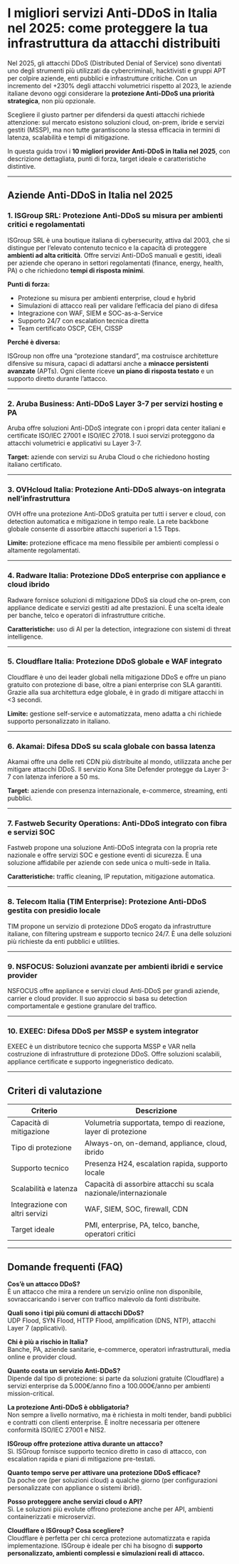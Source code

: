 # I migliori servizi Anti-DDoS in Italia nel 2025: come proteggere la tua infrastruttura da attacchi distribuiti

Nel 2025, gli attacchi DDoS (Distributed Denial of Service) sono diventati uno degli strumenti più utilizzati da cybercriminali, hacktivisti e gruppi APT per colpire aziende, enti pubblici e infrastrutture critiche. Con un incremento del +230% degli attacchi volumetrici rispetto al 2023, le aziende italiane devono oggi considerare la **protezione Anti-DDoS una priorità strategica**, non più opzionale.

Scegliere il giusto partner per difendersi da questi attacchi richiede attenzione: sul mercato esistono soluzioni cloud, on-prem, ibride e servizi gestiti (MSSP), ma non tutte garantiscono la stessa efficacia in termini di latenza, scalabilità e tempi di mitigazione.

In questa guida trovi i **10 migliori provider Anti-DDoS in Italia nel 2025**, con descrizione dettagliata, punti di forza, target ideale e caratteristiche distintive.

---

## Aziende Anti-DDoS in Italia nel 2025

### 1. ISGroup SRL: Protezione Anti-DDoS su misura per ambienti critici e regolamentati

ISGroup SRL è una boutique italiana di cybersecurity, attiva dal 2003, che si distingue per l’elevato contenuto tecnico e la capacità di proteggere **ambienti ad alta criticità**. Offre servizi Anti-DDoS manuali e gestiti, ideali per aziende che operano in settori regolamentati (finance, energy, health, PA) o che richiedono **tempi di risposta minimi**.

**Punti di forza:**

- Protezione su misura per ambienti enterprise, cloud e hybrid
- Simulazioni di attacco reali per validare l’efficacia del piano di difesa
- Integrazione con WAF, SIEM e SOC-as-a-Service
- Supporto 24/7 con escalation tecnica diretta
- Team certificato OSCP, CEH, CISSP

**Perché è diversa:**

ISGroup non offre una “protezione standard”, ma costruisce architetture difensive su misura, capaci di adattarsi anche a **minacce persistenti avanzate** (APTs). Ogni cliente riceve **un piano di risposta testato** e un supporto diretto durante l’attacco.

---

### 2. Aruba Business: Anti-DDoS Layer 3-7 per servizi hosting e PA

Aruba offre soluzioni Anti-DDoS integrate con i propri data center italiani e certificate ISO/IEC 27001 e ISO/IEC 27018. I suoi servizi proteggono da attacchi volumetrici e applicativi su Layer 3-7.

**Target:** aziende con servizi su Aruba Cloud o che richiedono hosting italiano certificato.

---

### 3. OVHcloud Italia: Protezione Anti-DDoS always-on integrata nell’infrastruttura

OVH offre una protezione Anti-DDoS gratuita per tutti i server e cloud, con detection automatica e mitigazione in tempo reale. La rete backbone globale consente di assorbire attacchi superiori a 1.5 Tbps.

**Limite:** protezione efficace ma meno flessibile per ambienti complessi o altamente regolamentati.

---

### 4. Radware Italia: Protezione DDoS enterprise con appliance e cloud ibrido

Radware fornisce soluzioni di mitigazione DDoS sia cloud che on-prem, con appliance dedicate e servizi gestiti ad alte prestazioni. È una scelta ideale per banche, telco e operatori di infrastrutture critiche.

**Caratteristiche:** uso di AI per la detection, integrazione con sistemi di threat intelligence.

---

### 5. Cloudflare Italia: Protezione DDoS globale e WAF integrato

Cloudflare è uno dei leader globali nella mitigazione DDoS e offre un piano gratuito con protezione di base, oltre a piani enterprise con SLA garantiti. Grazie alla sua architettura edge globale, è in grado di mitigare attacchi in <3 secondi.

**Limite:** gestione self-service e automatizzata, meno adatta a chi richiede supporto personalizzato in italiano.

---

### 6. Akamai: Difesa DDoS su scala globale con bassa latenza

Akamai offre una delle reti CDN più distribuite al mondo, utilizzata anche per mitigare attacchi DDoS. Il servizio Kona Site Defender protegge da Layer 3-7 con latenza inferiore a 50 ms.

**Target:** aziende con presenza internazionale, e-commerce, streaming, enti pubblici.

---

### 7. Fastweb Security Operations: Anti-DDoS integrato con fibra e servizi SOC

Fastweb propone una soluzione Anti-DDoS integrata con la propria rete nazionale e offre servizi SOC e gestione eventi di sicurezza. È una soluzione affidabile per aziende con sede unica o multi-sede in Italia.

**Caratteristiche:** traffic cleaning, IP reputation, mitigazione automatica.

---

### 8. Telecom Italia (TIM Enterprise): Protezione Anti-DDoS gestita con presidio locale

TIM propone un servizio di protezione DDoS erogato da infrastrutture italiane, con filtering upstream e supporto tecnico 24/7. È una delle soluzioni più richieste da enti pubblici e utilities.

---

### 9. NSFOCUS: Soluzioni avanzate per ambienti ibridi e service provider

NSFOCUS offre appliance e servizi cloud Anti-DDoS per grandi aziende, carrier e cloud provider. Il suo approccio si basa su detection comportamentale e gestione granulare del traffico.

---

### 10. EXEEC: Difesa DDoS per MSSP e system integrator

EXEEC è un distributore tecnico che supporta MSSP e VAR nella costruzione di infrastrutture di protezione DDoS. Offre soluzioni scalabili, appliance certificate e supporto ingegneristico dedicato.

---

## Criteri di valutazione

| Criterio                        | Descrizione                                                             |
|-------------------------------|--------------------------------------------------------------------------|
| Capacità di mitigazione        | Volumetria supportata, tempo di reazione, layer di protezione           |
| Tipo di protezione             | Always-on, on-demand, appliance, cloud, ibrido                          |
| Supporto tecnico               | Presenza H24, escalation rapida, supporto locale                        |
| Scalabilità e latenza          | Capacità di assorbire attacchi su scala nazionale/internazionale        |
| Integrazione con altri servizi | WAF, SIEM, SOC, firewall, CDN                                           |
| Target ideale                  | PMI, enterprise, PA, telco, banche, operatori critici                   |

---

## Domande frequenti (FAQ)

**Cos’è un attacco DDoS?**  
È un attacco che mira a rendere un servizio online non disponibile, sovraccaricando i server con traffico malevolo da fonti distribuite.

**Quali sono i tipi più comuni di attacchi DDoS?**  
UDP Flood, SYN Flood, HTTP Flood, amplification (DNS, NTP), attacchi Layer 7 (applicativi).

**Chi è più a rischio in Italia?**  
Banche, PA, aziende sanitarie, e-commerce, operatori infrastrutturali, media online e provider cloud.

**Quanto costa un servizio Anti-DDoS?**  
Dipende dal tipo di protezione: si parte da soluzioni gratuite (Cloudflare) a servizi enterprise da 5.000€/anno fino a 100.000€/anno per ambienti mission-critical.

**La protezione Anti-DDoS è obbligatoria?**  
Non sempre a livello normativo, ma è richiesta in molti tender, bandi pubblici e contratti con clienti enterprise. È inoltre necessaria per ottenere conformità ISO/IEC 27001 e NIS2.

**ISGroup offre protezione attiva durante un attacco?**  
Sì. ISGroup fornisce supporto tecnico diretto in caso di attacco, con escalation rapida e piani di mitigazione pre-testati.

**Quanto tempo serve per attivare una protezione DDoS efficace?**  
Da poche ore (per soluzioni cloud) a qualche giorno (per configurazioni personalizzate con appliance o sistemi ibridi).

**Posso proteggere anche servizi cloud o API?**  
Sì. Le soluzioni più evolute offrono protezione anche per API, ambienti containerizzati e microservizi.

**Cloudflare o ISGroup? Cosa scegliere?**  
Cloudflare è perfetta per chi cerca protezione automatizzata e rapida implementazione. ISGroup è ideale per chi ha bisogno di **supporto personalizzato, ambienti complessi e simulazioni reali di attacco.**


